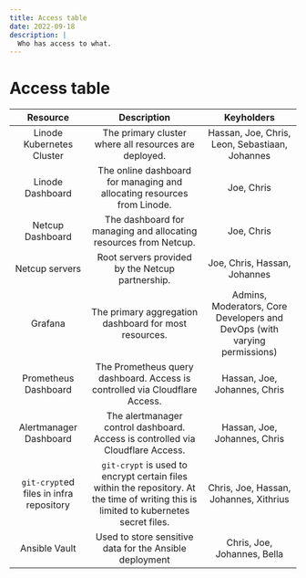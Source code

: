 ```yaml
---
title: Access table
date: 2022-09-18
description: |
  Who has access to what.
---
```


# Access table


| **Resource** | **Description** | **Keyholders** |
|:------------:|:---------------:|:--------------:|
| Linode Kubernetes Cluster | The primary cluster where all resources are deployed. | Hassan, Joe, Chris, Leon, Sebastiaan, Johannes |
| Linode Dashboard | The online dashboard for managing and allocating resources from Linode. | Joe, Chris |
| Netcup Dashboard | The dashboard for managing and allocating resources from Netcup. | Joe, Chris |
| Netcup servers | Root servers provided by the Netcup partnership. | Joe, Chris, Hassan, Johannes |
| Grafana | The primary aggregation dashboard for most resources. | Admins, Moderators, Core Developers and DevOps (with varying permissions) |
| Prometheus Dashboard | The Prometheus query dashboard. Access is controlled via Cloudflare Access. | Hassan, Joe, Johannes, Chris |
| Alertmanager Dashboard | The alertmanager control dashboard. Access is controlled via Cloudflare Access. | Hassan, Joe, Johannes, Chris |
| `git-crypt`ed files in infra repository | `git-crypt` is used to encrypt certain files within the repository. At the time of writing this is limited to kubernetes secret files. | Chris, Joe, Hassan, Johannes, Xithrius |
| Ansible Vault | Used to store sensitive data for the Ansible deployment | Chris, Joe, Johannes, Bella |
